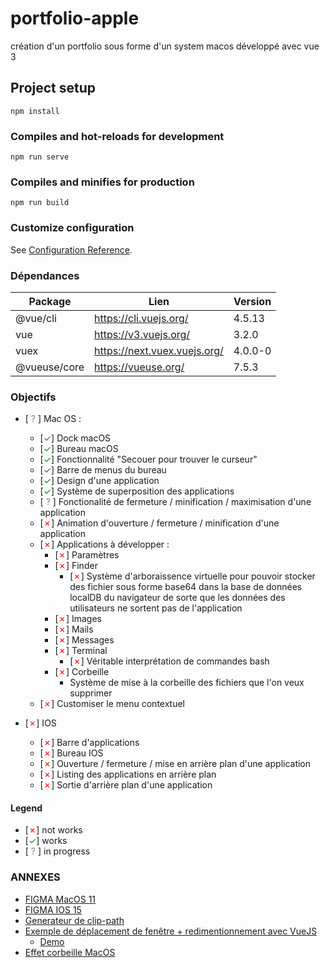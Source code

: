 # portfolio-apple
création d'un portfolio sous forme d'un system macos développé avec vue 3

## Project setup
```
npm install
```

### Compiles and hot-reloads for development
```
npm run serve
```

### Compiles and minifies for production
```
npm run build
```

### Customize configuration
See [Configuration Reference](https://cli.vuejs.org/config/).

### Dépendances

<table>
    <thead>
        <tr>
            <th>Package</th>
            <th>Lien</th>
            <th>Version</th>
        </tr>
    </thead>
    <tbody>
        <tr>
            <td>@vue/cli</td>
            <td>
                <a href="https://cli.vuejs.org/">
                    https://cli.vuejs.org/
                </a>
            </td>
            <td>4.5.13</td>
        </tr>
        <tr>
            <td>vue</td>
            <td>
                <a href="https://v3.vuejs.org/">
                    https://v3.vuejs.org/
                </a>
            </td>
            <td>3.2.0</td>
        </tr>
        <tr>
            <td>vuex</td>
            <td>
                <a href="https://next.vuex.vuejs.org/">
                    https://next.vuex.vuejs.org/
                </a>
            </td>
            <td>4.0.0-0</td>
        </tr>
        <tr>
            <td>@vueuse/core</td>
            <td>
                <a href="https://vueuse.org/">
                    https://vueuse.org/
                </a>
            </td>
            <td>7.5.3</td>
        </tr>
    </tbody>
</table>

### Objectifs

- [<span style="color: gray"> ? </span>] Mac OS :
  - [<span style="color: green">&check;</span>] Dock macOS
  - [<span style="color: green">&check;</span>] Bureau macOS
  - [<span style="color: green">&check;</span>] Fonctionnalité "Secouer pour trouver le curseur"
  - [<span style="color: green">&check;</span>] Barre de menus du bureau
  - [<span style="color: green">&check;</span>] Design d'une application
  - [<span style="color: green">&check;</span>] Système de superposition des applications
  - [<span style="color: gray"> ? </span>] Fonctionalité de fermeture / minification / maximisation d'une application
  - [<span style="color: red">&cross;</span>] Animation d'ouverture / fermeture / minification d'une application
  - [<span style="color: red">&cross;</span>] Applications à développer :
    - [<span style="color: red">&cross;</span>] Paramètres
    - [<span style="color: red">&cross;</span>] Finder
      - [<span style="color: red">&cross;</span>] Système d'arboraissence virtuelle pour pouvoir stocker des fichier sous forme base64 dans la base de données localDB du navigateur de sorte que les données des utilisateurs ne sortent pas de l'application
    - [<span style="color: red">&cross;</span>] Images
    - [<span style="color: red">&cross;</span>] Mails
    - [<span style="color: red">&cross;</span>] Messages
    - [<span style="color: red">&cross;</span>] Terminal
      - [<span style="color: red">&cross;</span>] Véritable interprétation de commandes bash
    - [<span style="color: red">&cross;</span>] Corbeille
      - Système de mise à la corbeille des fichiers que l'on veux supprimer
  - [<span style="color: red">&cross;</span>] Customiser le menu contextuel

- [<span style="color: red">&cross;</span>] IOS
  - [<span style="color: red">&cross;</span>] Barre d'applications
  - [<span style="color: red">&cross;</span>] Bureau IOS
  - [<span style="color: red">&cross;</span>] Ouverture / fermeture / mise en arrière plan d'une application
  - [<span style="color: red">&cross;</span>] Listing des applications en arrière plan
  - [<span style="color: red">&cross;</span>] Sortie d'arrière plan d'une application

#### **Legend**
- [<span style="color: red">&cross;</span>] not works 
- [<span style="color: green">&check;</span>] works 
- [<span style="color: gray"> ? </span>] in progress

### ANNEXES
- [FIGMA MacOS 11](https://www.figma.com/community/file/949158727443209284?preview=fullscreen)
- [FIGMA IOS 15](https://www.figma.com/community/file/984106517828363349?preview=fullscreen)
- [Generateur de clip-path](https://www.cssportal.com/css-clip-path-generator/)
- [Exemple de déplacement de fenêtre + redimentionnement avec VueJS](https://www.cssscript.com/material-macos-window-vtwindow/)
  - [Demo](https://www.cssscript.com/demo/material-macos-window-vtwindow/)
- [Effet corbeille MacOS](https://robertnyman.com/css3/css-transitions/css-transitions-mac-os-x-stacks.html)